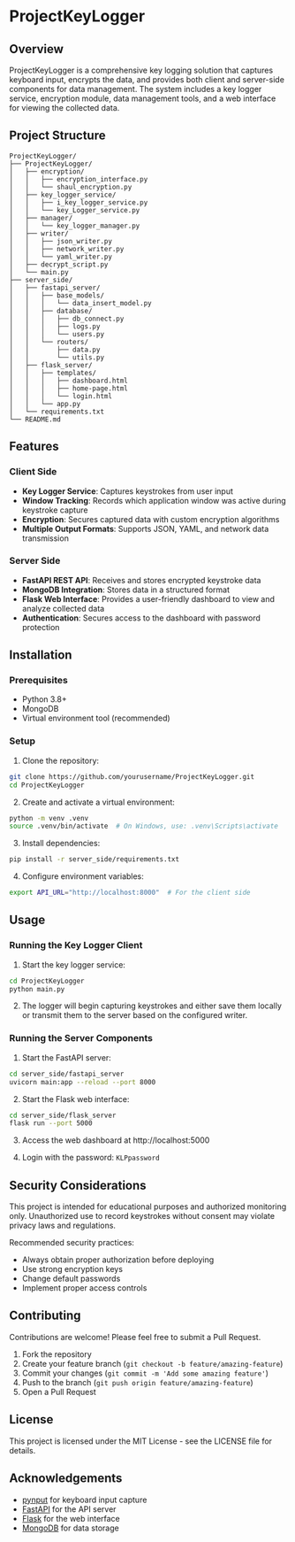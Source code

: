 # ProjectKeyLogger

## Overview
ProjectKeyLogger is a comprehensive key logging solution that captures keyboard input, encrypts the data, and provides both client and server-side components for data management. The system includes a key logger service, encryption module, data management tools, and a web interface for viewing the collected data.

## Project Structure
```
ProjectKeyLogger/
├── ProjectKeyLogger/
│   ├── encryption/
│   │   ├── encryption_interface.py
│   │   └── shaul_encryption.py
│   ├── key_logger_service/
│   │   ├── i_key_logger_service.py
│   │   └── key_Logger_service.py
│   ├── manager/
│   │   └── key_logger_manager.py
│   ├── writer/
│   │   ├── json_writer.py
│   │   ├── network_writer.py
│   │   └── yaml_writer.py
│   ├── decrypt_script.py
│   └── main.py
├── server_side/
│   ├── fastapi_server/
│   │   ├── base_models/
│   │   │   └── data_insert_model.py
│   │   ├── database/
│   │   │   ├── db_connect.py
│   │   │   ├── logs.py
│   │   │   └── users.py
│   │   └── routers/
│   │       ├── data.py
│   │       └── utils.py
│   ├── flask_server/
│   │   ├── templates/
│   │   │   ├── dashboard.html
│   │   │   ├── home-page.html
│   │   │   └── login.html
│   │   └── app.py
│   └── requirements.txt
└── README.md
```

## Features

### Client Side
- **Key Logger Service**: Captures keystrokes from user input
- **Window Tracking**: Records which application window was active during keystroke capture
- **Encryption**: Secures captured data with custom encryption algorithms
- **Multiple Output Formats**: Supports JSON, YAML, and network data transmission

### Server Side
- **FastAPI REST API**: Receives and stores encrypted keystroke data
- **MongoDB Integration**: Stores data in a structured format
- **Flask Web Interface**: Provides a user-friendly dashboard to view and analyze collected data
- **Authentication**: Secures access to the dashboard with password protection

## Installation

### Prerequisites
- Python 3.8+
- MongoDB
- Virtual environment tool (recommended)

### Setup

1. Clone the repository:
```bash
git clone https://github.com/yourusername/ProjectKeyLogger.git
cd ProjectKeyLogger
```

2. Create and activate a virtual environment:
```bash
python -m venv .venv
source .venv/bin/activate  # On Windows, use: .venv\Scripts\activate
```

3. Install dependencies:
```bash
pip install -r server_side/requirements.txt
```

4. Configure environment variables:
```bash
export API_URL="http://localhost:8000"  # For the client side
```

## Usage

### Running the Key Logger Client

1. Start the key logger service:
```bash
cd ProjectKeyLogger
python main.py
```

2. The logger will begin capturing keystrokes and either save them locally or transmit them to the server based on the configured writer.

### Running the Server Components

1. Start the FastAPI server:
```bash
cd server_side/fastapi_server
uvicorn main:app --reload --port 8000
```

2. Start the Flask web interface:
```bash
cd server_side/flask_server
flask run --port 5000
```

3. Access the web dashboard at http://localhost:5000

4. Login with the password: `KLPpassword`

## Security Considerations

This project is intended for educational purposes and authorized monitoring only. Unauthorized use to record keystrokes without consent may violate privacy laws and regulations.

Recommended security practices:
- Always obtain proper authorization before deploying
- Use strong encryption keys
- Change default passwords
- Implement proper access controls

## Contributing

Contributions are welcome! Please feel free to submit a Pull Request.

1. Fork the repository
2. Create your feature branch (`git checkout -b feature/amazing-feature`)
3. Commit your changes (`git commit -m 'Add some amazing feature'`)
4. Push to the branch (`git push origin feature/amazing-feature`)
5. Open a Pull Request

## License

This project is licensed under the MIT License - see the LICENSE file for details.

## Acknowledgements

- [pynput](https://pypi.org/project/pynput/) for keyboard input capture
- [FastAPI](https://fastapi.tiangolo.com/) for the API server
- [Flask](https://flask.palletsprojects.com/) for the web interface
- [MongoDB](https://www.mongodb.com/) for data storage